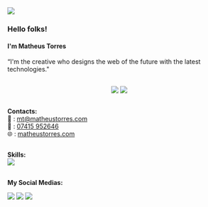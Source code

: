 <img src="https://github.com/matorrestech/matorrestech/blob/main/Cover.png">

### Hello folks!

#### I'm Matheus Torres

“I'm the creative who designs the web of the future with the latest technologies."

##

<div align="center" style="display: inline_block">
  <img src="https://github-readme-stats.vercel.app/api?username=matorrestech&theme=blue" target="_blank">
  <img src="https://github-readme-stats.vercel.app/api/top-langs/?username=matorrestech&theme=blue" target="_blank">
</div>

##

<b>Contacts:</b><br>
📧 : <a href="mailto:mt@matheustorres.com">mt@matheustorres.com</a><br>
📱 : <a href="https://wa.me/4407415952646">07415 952646</a><br>
🌐 : <a href="http://matheustorres.com">matheustorres.com</a><br>

##

<b>Skills:</b><br>
<img src="https://github.com/matorrestech/matorrestech/blob/main/skills.png">

##

<b>My Social Medias:</b><br>
<div>
  <a href="https://www.instagram.com/matorrestech" target="_blank"><img src="https://img.shields.io/badge/Instagram-E4405F?style=for-the-badge&logo=instagram&logoColor=white" target="_blank"></a>
  <a href="https://www.linkedin.com/in/matorrestech/" target="_blank"><img src="https://img.shields.io/badge/LinkedIn-0077B5?style=for-the-badge&logo=linkedin&logoColor=white" target="_blank"></a>
  <a href="https://matheustorres.com" target="_blank"><img src="https://img.shields.io/badge/website-000000?style=for-the-badge&logo=About.me&logoColor=white" target="_blank"></a>
</div>


